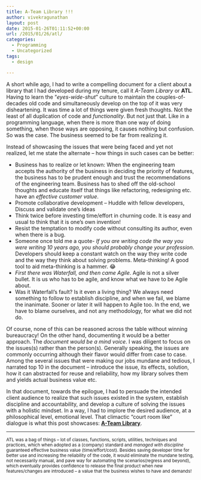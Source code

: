 ```yaml
---
title: A-Team Library !!!
author: vivekragunathan
layout: post
date: 2015-01-26T01:11:52+00:00
url: /2015/01/26/atl/
categories:
  - Programming
  - Uncategorized
tags:
  - design

---
```

A short while ago, I had to write a compelling document for a client about a library that I had developed during my tenure, call it _A-Team Library_ or **ATL**. Having to learn the “_eyes-wide-shut_” culture to maintain the couples-of-decades old code and simultaneously develop on the top of it was very disheartening. It was time a lot of things were given fresh thoughts. Not the least of all duplication of code and _functionality_. But not just that. Like in a programming language, when there is more than one way of doing something, when those ways are opposing, it causes nothing but confusion. So was the case. The business seemed to be far from realizing it.

<!--more-->

Instead of showcasing the issues that were being faced and yet not realized, let me state the alternate – how things in such cases can be better:

  * Business has to realize or let known: When the engineering team accepts the authority of the business in deciding the priority of features, the business has to be prudent enough and trust the recommendations of the engineering team. Business has to shed off the old-school thoughts and educate itself that things like refactoring, redesigning etc. have an _effective customer value_.
  * Promote collaborative development – Huddle with fellow developers, Discuss and validate one’s ideas
  * Think twice before investing time/effort in churning code. It is easy and usual to think that it is one’s own invention!
  * Resist the temptation to modify code without consulting its author, even when there is a bug.
  * Someone once told me a quote- _If you are writing code the way you were writing 10 years ago, you should probably change your profession_. Developers should keep a constant watch on the way they write code and the way they think about solving problems. Meta-thinking! A good tool to aid meta-thinking is a hammer. 😂
  * _First there was Waterfall, and then came Agile_. Agile is not a silver bullet. It is us who has to be agile, and know what we have to be Agile about.
  * Was it Waterfall’s fault? Is it even a living thing? We always need something to follow to establish discipline, and when we fail, we blame the inanimate. Sooner or later it will happen to Agile too. In the end, we have to blame ourselves, and not any methodology, for what we did not do.

Of course, none of this can be reasoned across the table without winning bureaucracy! On the other hand, documenting it would be a better approach. The _document would be a mind voice_. I was diligent to focus on the issues(s) rather than the person(s). Generally speaking, the issues are commonly occurring although their flavor would differ from case to case. Among the several issues that were making our jobs mundane and tedious, I narrated top 10 in the document – introduce the issue, its effects, solution, how it can abstracted for reuse and reliability, how my library solves them and yields actual business value etc.

In that document, towards the epilogue, I had to persuade the intended client audience to realize that such issues existed in the system, establish discipline and accountability, and develop a culture of solving the issues with a holistic mindset. In a way, I had to implore the desired audience, at a philosophical level, emotional level. That climactic “court room like” dialogue is what this post showcases: [**A-Team Library**][1].

* * *

<small>ATL was a bag of things – lot of classes, functions, scripts, utilities, techniques and practices, which when adopted as a (company) standard and <em>managed with discipline</em> guaranteed effective business value (time/effort/cost). Besides saving developer time for better use and increasing the reliability of the code, it would eliminate the mundane testing, not necessarily manual, and pave way for automating the scenarios(regress and beyond), which eventually provides confidence to release the final product when new features/changes are introduced – a value that the business wishes to have and demands!</small>

 [1]: https://vivekragunathan.wordpress.com/articles/a-team-libraries/